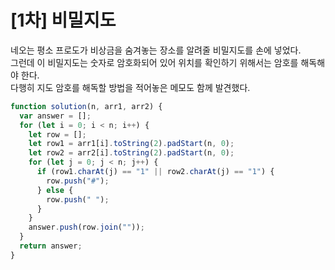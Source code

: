 # [1차] 비밀지도

네오는 평소 프로도가 비상금을 숨겨놓는 장소를 알려줄 비밀지도를 손에 넣었다.  
그런데 이 비밀지도는 숫자로 암호화되어 있어 위치를 확인하기 위해서는 암호를 해독해야 한다.  
다행히 지도 암호를 해독할 방법을 적어놓은 메모도 함께 발견했다.

```javascript
function solution(n, arr1, arr2) {
  var answer = [];
  for (let i = 0; i < n; i++) {
    let row = [];
    let row1 = arr1[i].toString(2).padStart(n, 0);
    let row2 = arr2[i].toString(2).padStart(n, 0);
    for (let j = 0; j < n; j++) {
      if (row1.charAt(j) == "1" || row2.charAt(j) == "1") {
        row.push("#");
      } else {
        row.push(" ");
      }
    }
    answer.push(row.join(""));
  }
  return answer;
}
```
